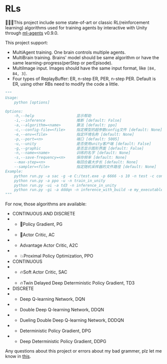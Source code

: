 # RLs

:evergreen_tree::evergreen_tree::evergreen_tree:This project include some state-of-art or classic RL(reinforcement learning) algorithms used for training agents by interactive with Unity through [ml-agents](https://github.com/Unity-Technologies/ml-agents/tree/0.9.0) v0.9.0.

This project support:
- MultiAgent training. One brain controls multiple agents.
- MultiBrain training. Brains' model should be same algorithm or have the same learning-progress(perStep or perEpisode).
- MultiImage input. Images should have the same input format, like `[84, 84, 3]`.
- Four types of ReplayBuffer: ER, n-step ER, PER, n-step PER. Default is ER, using other RBs need to modify the code a little.

```python
"""
Usage:
    python [options]

Options:
    -h,--help                   显示帮助
    -i,--inference              推断 [default: False]
    -a,--algorithm=<name>       算法 [default: ppo]
    -c,--config-file=<file>     指定模型的超参数config文件 [default: None]
    -e,--env=<file>             指定环境名称 [default: None]
    -p,--port=<n>               端口 [default: 5005]
    -u,--unity                  是否使用unity客户端 [default: False]
    -g,--graphic                是否显示图形界面 [default: False]
    -n,--name=<name>            训练的名字 [default: None]
    -s,--save-frequency=<n>     保存频率 [default: None]
    --max-step=<n>              每回合最大步长 [default: None]
    --sampler=<file>            指定随机采样器的文件路径 [default: None]
Example:
    python run.py -a sac -g -e C:/test.exe -p 6666 -s 10 -n test -c config.yaml --max-step 1000 --sampler C:/test_sampler.yaml
    python run.py -a ppo -u -n train_in_unity
    python run.py -ui -a td3 -n inference_in_unity
    python run.py -gi -a dddqn -n inference_with_build -e my_executable_file.exe
"""
```

For now, those algorithms are available:
- CONTINUOUS AND DISCRETE
- - :bug:Policy Gradient, PG
- - :bug:Actor Critic, AC
- - Advantage Actor Critic, A2C
- - :boom:Proximal Policy Optimization, PPO
- CONTINUOUS
- - :fire:Soft Actor Critic, SAC​​
- - :fire:Twin Delayed Deep Deterministic Policy Gradient, TD3
- DISCRETE
- - Deep Q-learning Network, DQN
- - Double Deep Q-learning Network, DDQN
- - Dueling Double Deep Q-learning Network, DDDQN
- - Deterministic Policy Gradient, DPG
- - Deep Deterministic Policy Gradient, DDPG


Any questions about this project or errors about my bad grammer, plz let me know in [this](https://github.com/StepNeverStop/RLs/issues/new).